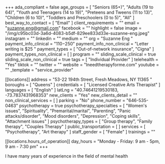 +++
ada_compliant = false
age_groups = [
  "Seniors (65+)",
  "Adults (19 to 64)",
  "Youth and Teenagers (14 to 19)",
  "Preteens and Tweens (11 to 13)",
  "Children (6 to 10)",
  "Toddlers and Preschoolers (0 to 5)",
  "All"
]
best_way_to_contact = [ "Email" ]
client_requirements = ""
email = "suzanne.eng@gmail.com"
facebook = ""
highlight = false
image = "/img/c95bc03d-3a6d-4083-b5df-829ee833d33e-suzanne-eng.jpeg"
instagram = ""
linkedin = ""
medium = ""
org = "Suzanne Eng "
payment_info_clinical = "$110-$250"
payment_info_non_clinical = "Letter writing is $25 "
payment_types = [ "Out-of-network insurance", "Cigna" ]
payment_types_non_clinical = [ ]
program = ""
sliding_scale_clinical = true
sliding_scale_non_clinical = true
tags = [ "Individual Provider" ]
telehealth = "Yes"
tiktok = ""
twitter = ""
website = "Ineedtherapyforme.com"
youtube = ""
_template = "service_provider"

[[locations]]
address = "53-22 194th Street, Fresh Meadows, NY 11365 "
boroughs = [ "Queens" ]
credentials = [ "Licensed Creative Arts Therapist" ]
languages = [ "English" ]
latLng = "40.74641219530183, -73.7837431968353"
new_clients = "Yes"
new_clients_detail = ""
non_clinical_services = [ ]
parking = "No"
phone_number = "646-535-0463"
psychotherapy = true
psychotherapy_specialties = [
  "Women's issues",
  "Spirituality",
  "Premarital/marital",
  "Parenting",
  "Panic attacks/disorder",
  "Mood disorders",
  "Depression",
  "Coping skills",
  "Attachment issues"
]
psychotherapy_types = [ "Group therapy", "Family therapy", "Couples Therapy" ]
public_transportation = [ ]
services = [ "Psychotherapy", "Art therapy" ]
staff_gender = [ "Female" ]
trainings = ""

  [[locations.hours_of_operation]]
  day_hours = "Monday - Friday: 9 am - 5pm, 9 am - 7:30 pm"
+++

I have many years of experience in the field of mental health
